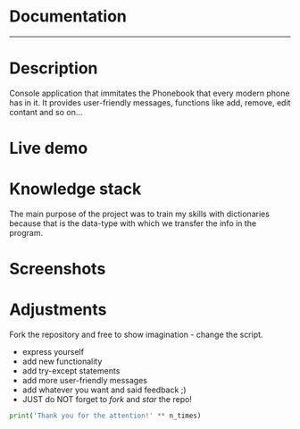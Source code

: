 # Documentation

---

# Description #
Console application that immitates the Phonebook that every modern phone has in it. It provides user-friendly messages, functions like add, remove, edit contant and so on...

# Live demo #


# Knowledge stack #
The main purpose of the project was to train my skills with dictionaries because that is the data-type with which we transfer the info in the program.

# Screenshots #

# Adjustments #
Fork the repository and free to show imagination - change the script.
* express yourself
* add new functionality
* add try-except statements
* add more user-friendly messages
* add whatever you want and said feedback ;)
* JUST do NOT forget to *fork* and *star* the repo!
```python 
print('Thank you for the attention!' ** n_times)
```

